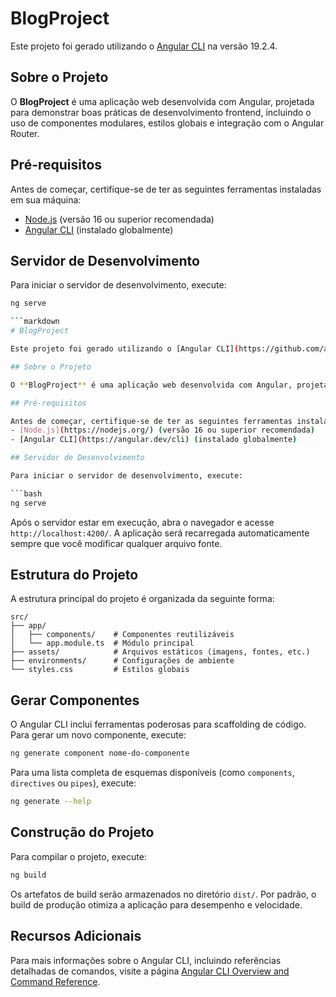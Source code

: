 # BlogProject

Este projeto foi gerado utilizando o [Angular CLI](https://github.com/angular/angular-cli) na versão 19.2.4.

## Sobre o Projeto

O **BlogProject** é uma aplicação web desenvolvida com Angular, projetada para demonstrar boas práticas de desenvolvimento frontend, incluindo o uso de componentes modulares, estilos globais e integração com o Angular Router.

## Pré-requisitos

Antes de começar, certifique-se de ter as seguintes ferramentas instaladas em sua máquina:
- [Node.js](https://nodejs.org/) (versão 16 ou superior recomendada)
- [Angular CLI](https://angular.dev/cli) (instalado globalmente)

## Servidor de Desenvolvimento

Para iniciar o servidor de desenvolvimento, execute:

```bash
ng serve

```markdown
# BlogProject

Este projeto foi gerado utilizando o [Angular CLI](https://github.com/angular/angular-cli) na versão 19.2.4.

## Sobre o Projeto

O **BlogProject** é uma aplicação web desenvolvida com Angular, projetada para demonstrar boas práticas de desenvolvimento frontend, incluindo o uso de componentes modulares, estilos globais e integração com o Angular Router.

## Pré-requisitos

Antes de começar, certifique-se de ter as seguintes ferramentas instaladas em sua máquina:
- [Node.js](https://nodejs.org/) (versão 16 ou superior recomendada)
- [Angular CLI](https://angular.dev/cli) (instalado globalmente)

## Servidor de Desenvolvimento

Para iniciar o servidor de desenvolvimento, execute:

```bash
ng serve
```

Após o servidor estar em execução, abra o navegador e acesse `http://localhost:4200/`. A aplicação será recarregada automaticamente sempre que você modificar qualquer arquivo fonte.

## Estrutura do Projeto

A estrutura principal do projeto é organizada da seguinte forma:

```
src/
├── app/
│   ├── components/    # Componentes reutilizáveis
│   └── app.module.ts  # Módulo principal
├── assets/            # Arquivos estáticos (imagens, fontes, etc.)
├── environments/      # Configurações de ambiente
└── styles.css         # Estilos globais
```

## Gerar Componentes

O Angular CLI inclui ferramentas poderosas para scaffolding de código. Para gerar um novo componente, execute:

```bash
ng generate component nome-do-componente
```

Para uma lista completa de esquemas disponíveis (como `components`, `directives` ou `pipes`), execute:

```bash
ng generate --help
```

## Construção do Projeto

Para compilar o projeto, execute:

```bash
ng build
```

Os artefatos de build serão armazenados no diretório `dist/`. Por padrão, o build de produção otimiza a aplicação para desempenho e velocidade.

## Recursos Adicionais

Para mais informações sobre o Angular CLI, incluindo referências detalhadas de comandos, visite a página [Angular CLI Overview and Command Reference](https://angular.dev/tools/cli).
